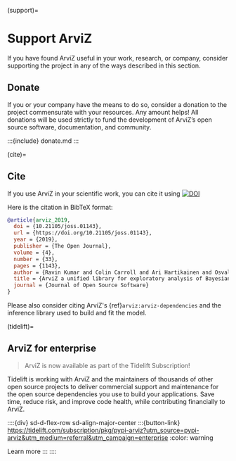 (support)=
# Support ArviZ
If you have found ArviZ useful in your work, research, or company, consider supporting the
project in any of the ways described in this section.

## Donate
If you or your company have the means to do so,
consider a donation to the project commensurate with your resources.
Any amount helps! All donations will be used strictly to fund the development
of ArviZ’s open source software, documentation, and community.

:::{include} donate.md
:::

(cite)=
## Cite
If you use ArviZ in your scientific work, you can cite it using [![DOI](http://joss.theoj.org/papers/10.21105/joss.01143/status.svg)](https://doi.org/10.21105/joss.01143)

Here is the citation in BibTeX format:

```bibtex
@article{arviz_2019,
  doi = {10.21105/joss.01143},
  url = {https://doi.org/10.21105/joss.01143},
  year = {2019},
  publisher = {The Open Journal},
  volume = {4},
  number = {33},
  pages = {1143},
  author = {Ravin Kumar and Colin Carroll and Ari Hartikainen and Osvaldo Martin},
  title = {ArviZ a unified library for exploratory analysis of Bayesian models in Python},
  journal = {Journal of Open Source Software}
}
```

Please also consider citing ArviZ's {ref}`arviz:arviz-dependencies` and
the inference library used to build and fit the model.

(tidelift)=
## ArviZ for enterprise

> ArviZ is now available as part of the Tidelift Subscription!

Tidelift is working with ArviZ and the maintainers of thousands of other open source projects
to deliver commercial support and maintenance for the open source dependencies
you use to build your applications.
Save time, reduce risk, and improve code health, while contributing financially to ArviZ.

::::{div} sd-d-flex-row sd-align-major-center
:::{button-link} https://tidelift.com/subscription/pkg/pypi-arviz?utm_source=pypi-arviz&utm_medium=referral&utm_campaign=enterprise
:color: warning

Learn more
:::
::::
